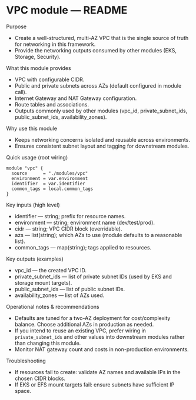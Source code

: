 # VPC module — README

Purpose
- Create a well-structured, multi-AZ VPC that is the single source of truth for networking in this framework.
- Provide the networking outputs consumed by other modules (EKS, Storage, Security).

What this module provides
- VPC with configurable CIDR.
- Public and private subnets across AZs (default configured in module call).
- Internet Gateway and NAT Gateway configuration.
- Route tables and associations.
- Outputs commonly used by other modules (vpc_id, private_subnet_ids, public_subnet_ids, availability_zones).

Why use this module
- Keeps networking concerns isolated and reusable across environments.
- Ensures consistent subnet layout and tagging for downstream modules.

Quick usage (root wiring)
```hcl
module "vpc" {
  source      = "./modules/vpc"
  environment = var.environment
  identifier  = var.identifier
  common_tags = local.common_tags
}
```

Key inputs (high level)
- identifier — string; prefix for resource names.
- environment — string; environment name (dev/test/prod).
- cidr — string; VPC CIDR block (overridable).
- azs — list(string); which AZs to use (module defaults to a reasonable list).
- common_tags — map(string); tags applied to resources.

Key outputs (examples)
- vpc_id — the created VPC ID.
- private_subnet_ids — list of private subnet IDs (used by EKS and storage mount targets).
- public_subnet_ids — list of public subnet IDs.
- availability_zones — list of AZs used.

Operational notes & recommendations
- Defaults are tuned for a two-AZ deployment for cost/complexity balance. Choose additional AZs in production as needed.
- If you intend to reuse an existing VPC, prefer wiring in `private_subnet_ids` and other values into downstream modules rather than changing this module.
- Monitor NAT gateway count and costs in non-production environments.

Troubleshooting
- If resources fail to create: validate AZ names and available IPs in the chosen CIDR blocks.
- If EKS or EFS mount targets fail: ensure subnets have sufficient IP space.
